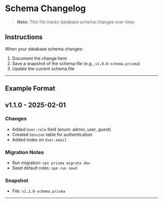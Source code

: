 # Schema Changelog

> **Note:** This file tracks database schema changes over time.

## Instructions

When your database schema changes:
1. Document the change here
2. Save a snapshot of the schema file (e.g., `v1.0.0-schema.prisma`)
3. Update the current schema file

---

## Example Format

## v1.1.0 - 2025-02-01

### Changes
- Added `User.role` field (enum: admin, user, guest)
- Created `Session` table for authentication
- Added index on `User.email`

### Migration Notes
- Run migration: `npx prisma migrate dev`
- Seed default roles: `npm run seed`

### Snapshot
- File: `v1.1.0-schema.prisma`

---
